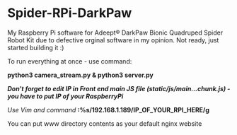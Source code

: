 # Spider-RPi-DarkPaw

My Raspberry Pi software for Adeept® DarkPaw Bionic Quadruped Spider Robot Kit due to defective orginal software in my opinion.
Not ready, just started building it :)


To run everything at once - use command:

**python3 camera_stream.py & python3 server.py**





***Don't forget to edit IP in Front end main JS file (static/js/main...chunk.js) - you have to put IP of your RaspberryPi***

*Use Vim and command* ****:%s/192.168.1.189/IP_OF_YOUR_RPI_HERE/g****




You can put www directory contents as your default nginx website

